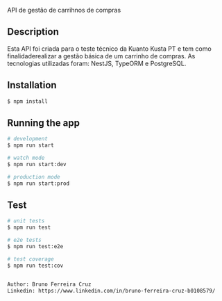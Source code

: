 API de gestão de carrihnos de compras

## Description

Esta API foi criada para o teste técnico da Kuanto Kusta PT e tem como finalidaderealizar a gestão básica de um carrinho de compras.
As tecnologias utilizadas foram: NestJS, TypeORM e PostgreSQL.


## Installation

```bash
$ npm install
```

## Running the app

```bash
# development
$ npm run start

# watch mode
$ npm run start:dev

# production mode
$ npm run start:prod
```

## Test

```bash
# unit tests
$ npm run test

# e2e tests
$ npm run test:e2e

# test coverage
$ npm run test:cov


Author: Bruno Ferreira Cruz 
Linkedin: https://www.linkedin.com/in/bruno-ferreira-cruz-b0108579/

